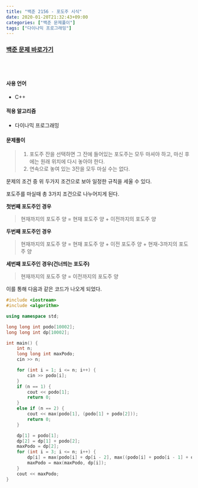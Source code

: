 ```yaml
---
title: "백준 2156 - 포도주 시식"
date: 2020-01-20T21:32:43+09:00
categories: ["백준 문제풀이"]
tags: ["다이나믹 프로그래밍"]  
---
```


### [백준 문제 바로가기](https://www.acmicpc.net/problem/2156)
<br>
<br>


#### 사용 언어

- C++


#### 적용 알고리즘

- 다이나믹 프로그래밍



#### 문제풀이

> 1. 포도주 잔을 선택하면 그 잔에 들어있는 포도주는 모두 마셔야 하고, 마신 후에는 원래 위치에 다시 놓아야 한다.
> 2. 연속으로 놓여 있는 3잔을 모두 마실 수는 없다.

문제의 조건 중 위 두가지 조건으로 보아 일정한 규칙을 세울 수 있다.

포도주를 마실때 총 3가지 조건으로 나누어지게 된다.


**첫번째 포도주인 경우**

> 현재까지의 포도주 양 = 현재 포도주 양 + 이전까지의 포도주 양


**두번째 포도주인 경우**

> 현재까지의 포도주 양 = 현재 포도주 양 + 이전 포도주 양 + 현재-3까지의 포도주 양


**세번째 포도주인 경우(건너띄는 포도주)**

> 현재까지의 포도주 양 = 이전까지의 포도주 양


이를 통해 다음과 같은 코드가 나오게 되었다.

~~~c++
#include <iostream>
#include <algorithm>

using namespace std;

long long int podo[10002];
long long int dp[10002];

int main() {
	int n;
	long long int maxPodo;
	cin >> n;

	for (int i = 1; i <= n; i++) {
		cin >> podo[i];
	}
	if (n == 1) {
		cout << podo[1];
		return 0;
	}
	else if (n == 2) {
		cout << max(podo[1], (podo[1] + podo[2]));
		return 0;
	}

	dp[1] = podo[1];
	dp[2] = dp[1] + podo[2];
	maxPodo = dp[2];
	for (int i = 3; i <= n; i++) {
		dp[i] = max(podo[i] + dp[i - 2], max((podo[i] + podo[i - 1] + dp[i - 3]), dp[i-1]) );
		maxPodo = max(maxPodo, dp[i]);
	}
	cout << maxPodo;
}
~~~
